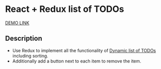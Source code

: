 # React + Redux list of TODOs
[DEMO LINK](https://ogsevko.github.io/react_redux-list-of-todos/)

## Description
- Use Redux to implement all the functionality of [Dynamic list of TODOs](https://github.com/mate-academy/react_dynamic-list-of-todos#description) including sorting.
- Additionally add a button next to each item to remove the item.
